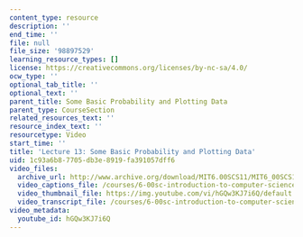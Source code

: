 ```yaml
---
content_type: resource
description: ''
end_time: ''
file: null
file_size: '98897529'
learning_resource_types: []
license: https://creativecommons.org/licenses/by-nc-sa/4.0/
ocw_type: ''
optional_tab_title: ''
optional_text: ''
parent_title: Some Basic Probability and Plotting Data
parent_type: CourseSection
related_resources_text: ''
resource_index_text: ''
resourcetype: Video
start_time: ''
title: 'Lecture 13: Some Basic Probability and Plotting Data'
uid: 1c93a6b8-7705-db3e-8919-fa391057dff6
video_files:
  archive_url: http://www.archive.org/download/MIT6.00SCS11/MIT6_00SCS11_lec13_300k.mp4
  video_captions_file: /courses/6-00sc-introduction-to-computer-science-and-programming-spring-2011/8c2aeb646e30504c88693cc75e9d7979_hGQw3KJ7i6Q.vtt
  video_thumbnail_file: https://img.youtube.com/vi/hGQw3KJ7i6Q/default.jpg
  video_transcript_file: /courses/6-00sc-introduction-to-computer-science-and-programming-spring-2011/d7c8567ff6e8e64292047c4c8af545ae_hGQw3KJ7i6Q.pdf
video_metadata:
  youtube_id: hGQw3KJ7i6Q
---
```

